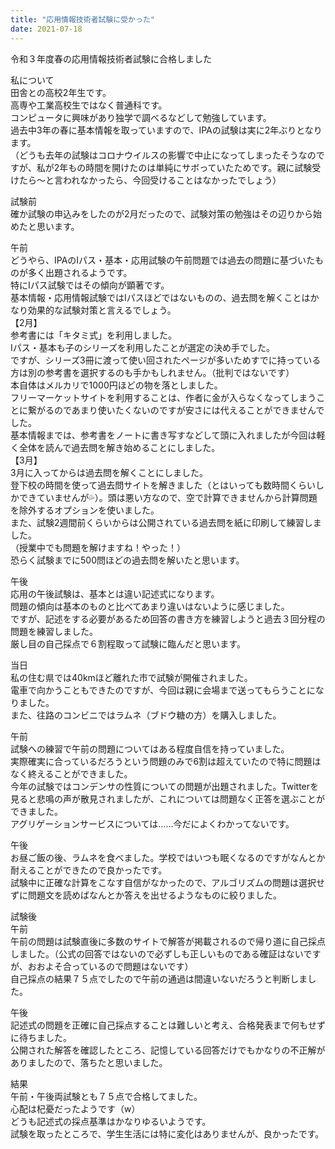 ```yaml
---
title: "応用情報技術者試験に受かった"
date: 2021-07-18
---
```


令和３年度春の応用情報技術者試験に合格しました 


私について  
田舎との高校2年生です。  
高専や工業高校生ではなく普通科です。  
コンピュータに興味があり独学で調べるなどして勉強しています。  
過去中3年の春に基本情報を取っていますので、IPAの試験は実に2年ぶりとなります。  
（どうも去年の試験はコロナウイルスの影響で中止になってしまったそうなのですが、私が2年もの時間を開けたのは単純にサボっていたためです。親に試験受けたら〜と言われなかったら、今回受けることはなかったでしょう）  


試験前  
確か試験の申込みをしたのが2月だったので、試験対策の勉強はその辺りから始めたと思います。  

午前  
どうやら、IPAのIパス・基本・応用試験の午前問題では過去の問題に基づいたものが多く出題されるようです。  
特にIパス試験ではその傾向が顕著です。  
基本情報・応用情報試験ではIパスほどではないものの、過去問を解くことはかなり効果的な試験対策と言えるでしょう。  
【2月】  
参考書には「キタミ式」を利用しました。  
Iパス・基本も子のシリーズを利用したことが選定の決め手でした。  
ですが、シリーズ3冊に渡って使い回されたページが多いためすでに持っている方は別の参考書を選択するのも手かもしれません。（批判ではないです）  
本自体はメルカリで1000円ほどの物を落としました。  
フリーマーケットサイトを利用することは、作者に金が入らなくなってしまうことに繋がるのであまり使いたくないのですが安さには代えることができませんでした。  
基本情報までは、参考書をノートに書き写すなどして頭に入れましたが今回は軽く全体を読んで過去問を解き始めることにしました。  
【3月】  
3月に入ってからは過去問を解くことにしました。  
登下校の時間を使って過去問サイトを解きました（とはいっても数時間くらいしかできていませんが💦）。頭は悪い方なので、空で計算できませんから計算問題を除外するオプションを使いました。  
また、試験2週間前くらいからは公開されている過去問を紙に印刷して練習しました。  
（授業中でも問題を解けますね！やった！）  
恐らく試験までに500問ほどの過去問を解いたと思います。  

午後  
応用の午後試験は、基本とは違い記述式になります。  
問題の傾向は基本のものと比べてあまり違いはないように感じました。  
ですが、記述をする必要があるため回答の書き方を練習しようと過去３回分程の問題を練習しました。  
厳し目の自己採点で６割程取って試験に臨んだと思います。  


当日  
私の住む県では40kmほど離れた市で試験が開催されました。  
電車で向かうこともできたのですが、今回は親に会場まで送ってもらうことになりました。  
また、往路のコンビニではラムネ（ブドウ糖の方）を購入しました。  

午前  
試験への練習で午前の問題についてはある程度自信を持っていました。  
実際確実に合っているだろうという問題のみで6割は超えていたので特に問題はなく終えることができました。  
今年の試験ではコンデンサの性質についての問題が出題されました。Twitterを見ると悲鳴の声が散見されましたが、これについては問題なく正答を選ぶことができました。  
アグリゲーションサービスについては……今だによくわかってないです。  

午後  
お昼ご飯の後、ラムネを食べました。学校ではいつも眠くなるのですがなんとか耐えることができたので良かったです。  
試験中に正確な計算をこなす自信がなかったので、アルゴリズムの問題は選択せずに問題文を読めばなんとか答えを出せるようなものに絞りました。  


試験後  
午前  
午前の問題は試験直後に多数のサイトで解答が掲載されるので帰り道に自己採点しました。（公式の回答ではないので必ずしも正しいものである確証はないですが、おおよそ合っているので問題はないです）  
自己採点の結果７５点でしたので午前の通過は間違いないだろうと判断しました。  

午後  
記述式の問題を正確に自己採点することは難しいと考え、合格発表まで何もせずに待ちました。  
公開された解答を確認したところ、記憶している回答だけでもかなりの不正解がありましたので、落ちたと思いました。  


結果  
午前・午後両試験とも７５点で合格してました。  
心配は杞憂だったようです（w）  
どうも記述式の採点基準はかなりゆるいようです。  
試験を取ったところで、学生生活には特に変化はありませんが、良かったです。  

